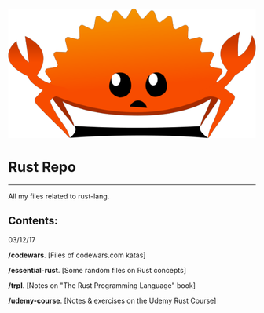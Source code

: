 ![](rustacean.png)
# Rust Repo
---
All my files related to rust-lang.

Contents:
---
03/12/17

**/codewars**.         [Files of codewars.com katas]

**/essential-rust**.   [Some random files on Rust concepts]

**/trpl**.             [Notes on "The Rust Programming Language" book]

**/udemy-course**.     [Notes & exercises on the Udemy Rust Course]
